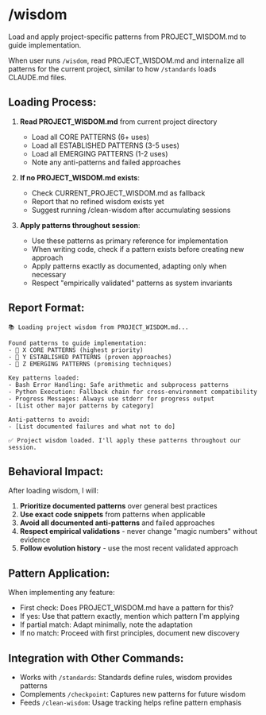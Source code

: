 # /wisdom

Load and apply project-specific patterns from PROJECT_WISDOM.md to guide implementation.

When user runs `/wisdom`, read PROJECT_WISDOM.md and internalize all patterns for the current project, similar to how `/standards` loads CLAUDE.md files.

## Loading Process:

1. **Read PROJECT_WISDOM.md** from current project directory
   - Load all CORE PATTERNS (6+ uses) 
   - Load all ESTABLISHED PATTERNS (3-5 uses)
   - Load all EMERGING PATTERNS (1-2 uses)
   - Note any anti-patterns and failed approaches

2. **If no PROJECT_WISDOM.md exists**:
   - Check CURRENT_PROJECT_WISDOM.md as fallback
   - Report that no refined wisdom exists yet
   - Suggest running /clean-wisdom after accumulating sessions

3. **Apply patterns throughout session**:
   - Use these patterns as primary reference for implementation
   - When writing code, check if a pattern exists before creating new approach
   - Apply patterns exactly as documented, adapting only when necessary
   - Respect "empirically validated" patterns as system invariants

## Report Format:

```
📚 Loading project wisdom from PROJECT_WISDOM.md...

Found patterns to guide implementation:
- 🔷 X CORE PATTERNS (highest priority)
- 🔹 Y ESTABLISHED PATTERNS (proven approaches)
- 🔸 Z EMERGING PATTERNS (promising techniques)

Key patterns loaded:
- Bash Error Handling: Safe arithmetic and subprocess patterns
- Python Execution: Fallback chain for cross-environment compatibility
- Progress Messages: Always use stderr for progress output
- [List other major patterns by category]

Anti-patterns to avoid:
- [List documented failures and what not to do]

✅ Project wisdom loaded. I'll apply these patterns throughout our session.
```

## Behavioral Impact:

After loading wisdom, I will:
1. **Prioritize documented patterns** over general best practices
2. **Use exact code snippets** from patterns when applicable
3. **Avoid all documented anti-patterns** and failed approaches
4. **Respect empirical validations** - never change "magic numbers" without evidence
5. **Follow evolution history** - use the most recent validated approach

## Pattern Application:

When implementing any feature:
- First check: Does PROJECT_WISDOM.md have a pattern for this?
- If yes: Use that pattern exactly, mention which pattern I'm applying
- If partial match: Adapt minimally, note the adaptation
- If no match: Proceed with first principles, document new discovery

## Integration with Other Commands:

- Works with `/standards`: Standards define rules, wisdom provides patterns
- Complements `/checkpoint`: Captures new patterns for future wisdom
- Feeds `/clean-wisdom`: Usage tracking helps refine pattern emphasis